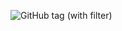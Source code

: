 ![GitHub tag (with filter)](https://img.shields.io/github/v/tag/groumage/PolynomArithmetic "View GitHub releases")
